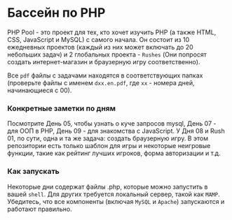 # Бассейн по PHP #

PHP Pool - это проект для тех, кто хочет изучить PHP (а также HTML, CSS, JavaScript и MySQL) с самого начала. Он состоит из 10 ежедневных проектов (каждый из них может включать до 20 небольших задач) и 2 глобальных проекта -  `Rushes` (Они попросят создать интернет-магазин и браузерную игру соответственно).

Все `pdf` файлы с задачами находятся в соответствующих папках (проверьте файлы с именем `dxx.en.pdf`, где `xx` - номера дней, начинающиеся с 00).

### Конкретные заметки по дням ###

Посмотрите День 05, чтобы узнать о куче запросов mysql, День 07 - для ООП в PHP, День 09 - для знакомства с JavaScript. У Дня 08 и Rush 01, по сути, одна и та же задача: создать браузерную игру. В этом репозитории есть только шаблон для игры и некоторые неигровые функции, такие как рейтинг лучших игроков, форма авторизации и т.д.

### Как запускать ###

Некоторые дни содержат файлы .php, которые можно запустить в вашей `shell`. Для других требуется локальный сервер, такой как `MAMP`. Убедитесь, что все компоненты (включая `MySQL` и `Apache`) запускаются и работают правильно.
